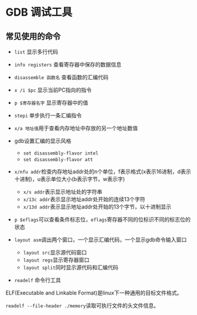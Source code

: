 # GDB 调试工具

## 常见使用的命令

* `list` 显示多行代码
* `info registers` 查看寄存器中保存的数据信息
* `disassemble 函数名` 查看函数的汇编代码
* `x /i $pc` 显示当前PC指向的指令
* `p $寄存器名字` 显示寄存器中的值
* `stepi` 单步执行一条汇编指令
* `x/a 地址值`用于查看内存地址中存放的另一个地址数值
* gdb设置汇编的显示风格
  * `set disassembly-flavor intel`
  * `set disassembly-flavor att`
* `x/nfu addr`检查内存地址addr处的n个单位，f表示格式(x表示16进制，d表示十进制)，u表示单位大小(b表示字节，w表示字)
  * `x/s addr`表示显示地址处的字符串
  * `x/13c addr`表示显示地址addr处开始的连续13个字符
  * `x/13d addr`表示显示地址addr处开始的13个字节，以十进制显示
* `p $eflags`可以查看条件标志位，`eflags`寄存器不同的位标识不同的标志位的状态
* `layout asm`调出两个窗口，一个显示汇编代码，一个显示gdb命令输入窗口
  * `layout src`显示源代码窗口
  * `layout regs`显示寄存器窗口
  * `layout split`同时显示源代码和汇编代码

* `readelf` 命令行工具

ELF(Executable and Linkable Format)是linux下一种通用的目标文件格式。

`readelf --file-header ./memory`读取可执行文件的头文件信息。

